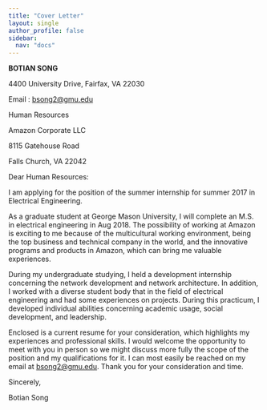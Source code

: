```yaml
---
title: "Cover Letter"
layout: single
author_profile: false
sidebar:
  nav: "docs"
---
```


**BOTIAN SONG**

4400 University Drive, Fairfax, VA 22030

Email : bsong2@gmu.edu

Human Resources

Amazon Corporate LLC

8115 Gatehouse Road

Falls Church, VA 22042


Dear Human Resources:

I am applying for the position of the summer internship for summer 2017 in Electrical Engineering.


As a graduate student at George Mason University, I will complete an M.S. in electrical engineering in Aug 2018. The possibility of working at Amazon is exciting to me because of the multicultural working environment, being the top business and technical company in the world, and the innovative programs and products in Amazon, which can bring me valuable experiences.


During my undergraduate studying, I held a development internship concerning the network development and network architecture. In addition, I worked with a diverse student body that in the field of electrical engineering and had some experiences on projects. During this practicum, I developed individual abilities concerning academic usage, social development, and leadership.


Enclosed is a current resume for your consideration, which highlights my experiences and professional skills. I would welcome the opportunity to meet with you in person so we might discuss more fully the scope of the position and my qualifications for it. I can most easily be reached on my email at bsong2@gmu.edu. Thank you for your consideration and time.


Sincerely,


Botian Song
